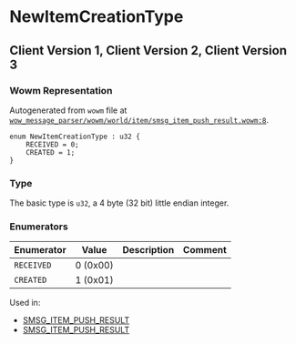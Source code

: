 # NewItemCreationType

## Client Version 1, Client Version 2, Client Version 3

### Wowm Representation

Autogenerated from `wowm` file at [`wow_message_parser/wowm/world/item/smsg_item_push_result.wowm:8`](https://github.com/gtker/wow_messages/tree/main/wow_message_parser/wowm/world/item/smsg_item_push_result.wowm#L8).

```rust,ignore
enum NewItemCreationType : u32 {
    RECEIVED = 0;
    CREATED = 1;
}
```
### Type
The basic type is `u32`, a 4 byte (32 bit) little endian integer.
### Enumerators
| Enumerator | Value  | Description | Comment |
| --------- | -------- | ----------- | ------- |
| `RECEIVED` | 0 (0x00) |  |  |
| `CREATED` | 1 (0x01) |  |  |

Used in:
* [SMSG_ITEM_PUSH_RESULT](smsg_item_push_result.md)
* [SMSG_ITEM_PUSH_RESULT](smsg_item_push_result.md)

